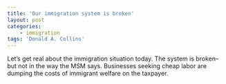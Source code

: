 ```yaml
---
title: 'Our immigration system is broken'
layout: post
categories:
    - immigration
tags: 'Donald A. Collins'
---
```


Let’s get real about the immigration situation today. The system is broken–but not in the way the MSM says. Businesses seeking cheap labor are dumping the costs of immigrant welfare on the taxpayer.